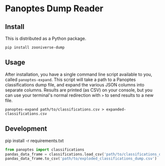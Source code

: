 # Panoptes Dump Reader

## Install

This is distributed as a Python package.

```
pip install zooniverse-dump
```

## Usage

After installation, you have a single command line script available to you, called `panoptes-expand`. This script will take a path to a Panoptes classifications dump file, and expand the various JSON columns into separate columns. Results are printed (as CSV) on your console, but you can use your terminal's normal redirection with `>` to send results to a new file.

```
panoptes-expand path/to/classifications.csv > expanded-classifications.csv
```

## Development

pip install -r requirements.txt

```python
from panoptes import classifications
pandas_data_frame = classifications.load_csv('path/to/classifications_dump.csv')
pandas_data_frame.to_csv('path/to/exploded_classifications_dump.csv')
```
